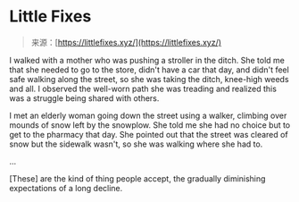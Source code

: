 <!--yml
category: 未分类
date: 2024-05-29 13:19:00
-->

# Little Fixes

> 来源：[https://littlefixes.xyz/](https://littlefixes.xyz/)

I walked with a mother who was pushing a stroller in the ditch. She told me that she needed to go to the store, didn't have a car that day, and didn't feel safe walking along the street, so she was taking the ditch, knee-high weeds and all. I observed the well-worn path she was treading and realized this was a struggle being shared with others.

I met an elderly woman going down the street using a walker, climbing over mounds of snow left by the snowplow. She told me she had no choice but to get to the pharmacy that day. She pointed out that the street was cleared of snow but the sidewalk wasn't, so she was walking where she had to.

...

[These] are the kind of thing people accept, the gradually diminishing expectations of a long decline.